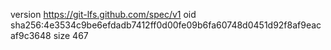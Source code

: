 version https://git-lfs.github.com/spec/v1
oid sha256:4e3534c9be6efdadb7412ff0d00fe09b6fa60748d0451d92f8af9eacaf9c3648
size 467
